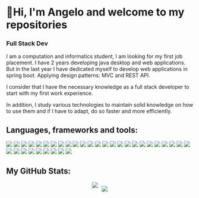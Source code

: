 # 👋Hi, I'm Angelo and welcome to my repositories
### Full Stack Dev

 I am a computation and informatics student, I am looking for my first job placement. I have 2 years developing java desktop and web applications. But in the last year I have dedicated myself to develop web applications in spring boot. Applying design patterns: MVC and REST API. 

 I consider that I have the necessary knowledge as a full stack developer to start with my first work experience.
 
 In addition, I study various technologies to maintain solid knowledge on how to use them and if I have to adapt, do so faster and more efficiently.

## Languages, frameworks and tools:
<div style="display: flex; justify-content: center;">
  <a>
    <img src="https://skillicons.dev/icons?i=idea" />
    <img src="https://skillicons.dev/icons?i=atom" />
    <img src="https://skillicons.dev/icons?i=eclipse" />
    <img src="https://skillicons.dev/icons?i=sublime" />
    <img src="https://skillicons.dev/icons?i=androidstudio" />
    <img src="https://skillicons.dev/icons?i=postman" />
    <img src="https://skillicons.dev/icons?i=spring" />
    <img src="https://skillicons.dev/icons?i=vscode" />
    <img src="https://skillicons.dev/icons?i=visualstudio" />
    <img src="https://skillicons.dev/icons?i=wordpress" />
    <img src="https://skillicons.dev/icons?i=java" />
    <img src="https://skillicons.dev/icons?i=swift" />
    <img src="https://skillicons.dev/icons?i=cs" />
    <img src="https://skillicons.dev/icons?i=bootstrap" />
    <img src="https://skillicons.dev/icons?i=html" />
    <img src="https://skillicons.dev/icons?i=css" />
    <img src="https://skillicons.dev/icons?i=js" />
    <img src="https://skillicons.dev/icons?i=jquery" />
    <img src="https://skillicons.dev/icons?i=dotnet" />
    <img src="https://skillicons.dev/icons?i=figma" />
    <img src="https://skillicons.dev/icons?i=git" />
    <img src="https://skillicons.dev/icons?i=gradle" />
    <img src="https://skillicons.dev/icons?i=hibernate" />
    <img src="https://skillicons.dev/icons?i=maven" />
    <img src="https://skillicons.dev/icons?i=bash" />
    <img src="https://skillicons.dev/icons?i=mysql" />
    <img src="https://skillicons.dev/icons?i=mongodb" />
    <img src="https://skillicons.dev/icons?i=sqlite" />
    <img src="https://skillicons.dev/icons?i=kotlin" />
    <img src="https://skillicons.dev/icons?i=npm" />
    <img src="https://skillicons.dev/icons?i=nodejs" />
    <img src="https://skillicons.dev/icons?i=obsidian" />
    <img src="https://skillicons.dev/icons?i=py" />
    <img src="https://skillicons.dev/icons?i=selenium" />
  </a>
</div>

## My GitHub Stats:
<div style="display: flex; justify-content: center; flex-wrap: wrap;">
    <img src="https://github-readme-stats.vercel.app/api?username=AngelGota&include_all_commits=true&count_private=true&show_icons=true&line_height=20&title_color=2B5BBD&icon_color=1124BB&text_color=A1A1A1&bg_color=0,000000,130F40" style="margin-right: 10px;">
    <img src="https://github-readme-stats.vercel.app/api/top-langs/?username=AngelGota&layout=compact&title_color=2B5BBD&icon_color=1124BB&text_color=A1A1A1&bg_color=0,000000,130F40" style="margin-top: 10px;">
</div>


